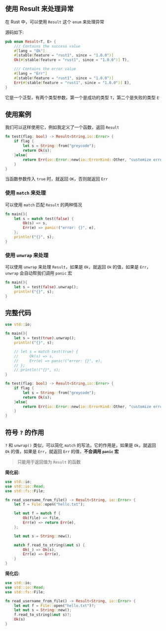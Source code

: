 ## 使用 Result 来处理异常
在 Rust 中，可以使用 `Result` 这个 `enum` 来处理异常

源码如下:
```rust
pub enum Result<T, E> {
    /// Contains the success value
    #[lang = "Ok"]
    #[stable(feature = "rust1", since = "1.0.0")]
    Ok(#[stable(feature = "rust1", since = "1.0.0")] T),

    /// Contains the error value
    #[lang = "Err"]
    #[stable(feature = "rust1", since = "1.0.0")]
    Err(#[stable(feature = "rust1", since = "1.0.0")] E),
}
```

它是一个泛型，有两个类型参数，第一个是成功的类型 `T`，第二个是失败的类型 `E`

## 使用案例
我们可以这样使用它，例如我定义了一个函数，返回 `Result`
```rust
fn test(flag: bool) -> Result<String,io::Error> {
    if flag {
        let s = String::from("greycode");
        return Ok(s);
    }else{
        return Err(io::Error::new(io::ErrorKind::Other, "customize error"));
    }
}
```
当函数参数传入 `true` 时，就返回 `OK`，否则就返回 `Err`

### 使用 `match` 来处理
可以使用 `match` 匹配 `Result` 的两种情况
```rust
fn main(){
    let s = match test(false) {
        Ok(s) => s,
        Err(e) => panic!("error: {}", e),
    };
    println!("{}", s);
}
```
### 使用 `unwrap` 来处理
可以使用 `unwrap` 来处理 `Result`，如果是 `Ok`，就返回 `Ok` 的值，如果是 `Err`，`unwrap` 会自动帮我们调用 `panic` 宏
```rust
fn main(){
    let s = test(false).unwrap();
    println!("{}", s);
}
```

## 完整代码
```rust
use std::io;

fn main(){
    let s = test(true).unwrap();
    println!("{}", s);

    // let s = match test(true) {
    //     Ok(s) => s,
    //     Err(e) => panic!("error: {}", e),
    // };
    // println!("{}", s);
}

fn test(flag: bool) -> Result<String,io::Error> {
    if flag {
        let s = String::from("greycode");
        return Ok(s);
    }else{
        return Err(io::Error::new(io::ErrorKind::Other, "customize error"));
    }
}
```

## 符号 `?` 的作用
`?` 和 `unwrap()` 类似，可以简化 `match` 的写法，它的作用是，如果是 `Ok`，就返回 `Ok` 的值，如果是 `Err`，就返回 `Err` 的值，**不会调用 `panic` 宏**

> 只能用于返回值为 `Result` 的函数

**简化前:**
```rust
use std::io;
use std::io::Read;
use std::fs::File;

fn read_username_from_file() -> Result<String, io::Error> {
    let f = File::open("hello.txt");

    let mut f = match f {
        Ok(file) => file,
        Err(e) => return Err(e),
    };

    let mut s = String::new();

    match f.read_to_string(&mut s) {
        Ok(_) => Ok(s),
        Err(e) => Err(e),
    }
}
```

**简化后:**
```rust
use std::io;
use std::io::Read;
use std::fs::File;

fn read_username_from_file() -> Result<String, io::Error> {
    let mut f = File::open("hello.txt")?;
    let mut s = String::new();
    f.read_to_string(&mut s)?;
    Ok(s)
}
```